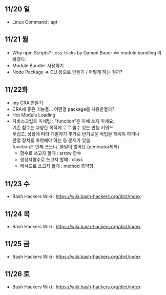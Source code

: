 ## 11/20 일
- Linux Command : apt
## 11/21 월
- Why npm Scripts? : css-tricks by Damon Bauer <== module bundling 이 빠졌다.
- Module Bundler 사용하기
- Node Package => CLI 용으로 만들기 / 어떻게 하는 걸까?
## 11/22화
- my CRA 만들기
- CRA에 좋은 기능들... 어떤걸 package를 사용한걸까?
- Hot Module Loading     
- 자바스크립트 미세팁 : "function"은 아예 쓰지 마세요.    
  기존 함수는 다양한 목적에 두르 쓸수 있는 만능 키워드    
  무겁고, 상황에 따라 개발자가 추가로 번거로운 작업을 해줘야 하거나    
  안정 장치를 마련해야 하는 등 문제가 있음.    
  function은 언제 쓰느냐..쓸일이 없어요.(generator제외)
  - 함수로 쓰고자 할때 : arrow 함수
  - 생성자함수로 쓰고자 할때 : class
  - 메서드로 쓰고자 할때 : method 축약형    
## 11/23 수
- Bash Hackers Wiki : https://wiki.bash-hackers.org/dict/index
## 11/24 목
- Bash Hackers Wiki : https://wiki.bash-hackers.org/dict/index
## 11/25 금
- Bash Hackers Wiki : https://wiki.bash-hackers.org/dict/index 
## 11/26 토
- Bash Hackers Wiki : https://wiki.bash-hackers.org/dict/index
